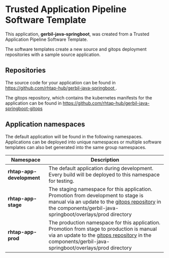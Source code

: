 # Trusted Application Pipeline Software Template

This application, **gerbil-java-springboot**, was created from a Trusted Application Pipeline Software Template.

The software templates create a new source and gitops deployment repositories with a sample source application. 

## Repositories

The source code for your application can be found in [https://github.com/rhtap-hub/gerbil-java-springboot ](https://github.com/rhtap-hub/gerbil-java-springboot ).
 
The gitops repository, which contains the kubernetes manifests for the application can be found in 
[https://github.com/rhtap-hub/gerbil-java-springboot-gitops ](https://github.com/rhtap-hub/gerbil-java-springboot-gitops ) 

## Application namespaces 

The default application will be found in the following namespaces. Applications can be deployed into unique namespaces or multiple software templates can also bet generated into the same group namespaces.  

|  Namespace   |  Description   |  
| -------- | -------- |   
| **rhtap-app-development** | The default application during development. Every build will be deployed to this namespace for testing. | 
| **rhtap-app-stage** | The staging namespace for this application. Promotion from development to stage is manual via an update to the [gitops repository](https://github.com/rhtap-hub/gerbil-java-springboot-gitops ) in the components/gerbil-java-springboot/overlays/prod directory |  
| **rhtap-app-prod** | The production namespace for this application. Promotion from stage to production is manual via an update to the [gitops repository](https://github.com/rhtap-hub/gerbil-java-springboot-gitops ) in the components/gerbil-java-springboot/overlays/prod directory | 